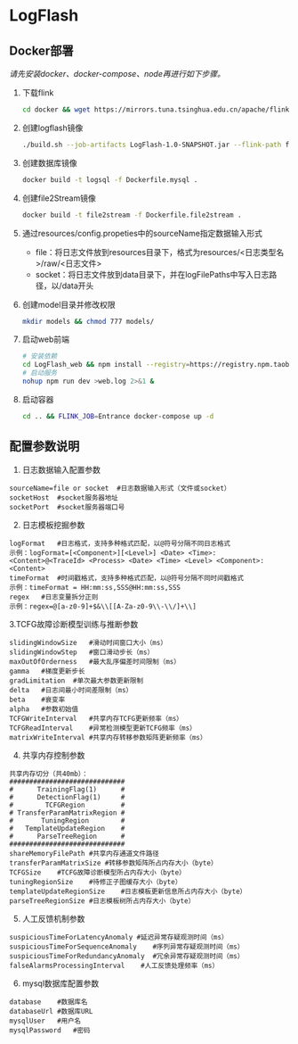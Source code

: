 # LogFlash

## Docker部署
*请先安装docker、docker-compose、node再进行如下步骤。*

1. 下载flink
    ```bash
   cd docker && wget https://mirrors.tuna.tsinghua.edu.cn/apache/flink/flink-1.10.0/flink-1.10.0-bin-scala_2.11.tgz
   ```

2. 创建logflash镜像
   ```bash
   ./build.sh --job-artifacts LogFlash-1.0-SNAPSHOT.jar --flink-path flink-1.10.0-bin-scala_2.11.tgz
   ```
   
3. 创建数据库镜像
    ```bash
   docker build -t logsql -f Dockerfile.mysql .
   ```
   
4. 创建file2Stream镜像
    ```bash
   docker build -t file2stream -f Dockerfile.file2stream .
   ```
   
5. 通过resources/config.propeties中的sourceName指定数据输入形式
    - file：将日志文件放到resources目录下，格式为resources/<日志类型名>/raw/<日志文件>
    - socket：将日志文件放到data目录下，并在logFilePaths中写入日志路径，以/data开头

6. 创建model目录并修改权限
    ```bash
   mkdir models && chmod 777 models/ 
   ```
   
7. 启动web前端
   ```bash
   # 安装依赖
   cd LogFlash_web && npm install --registry=https://registry.npm.taobao.org
   # 启动服务
   nohup npm run dev >web.log 2>&1 &
   ```
   
8. 启动容器
   ```bash
   cd .. && FLINK_JOB=Entrance docker-compose up -d
   ```
## 配置参数说明
1. 日志数据输入配置参数
```
sourceName=file or socket  #日志数据输入形式（文件或socket）
socketHost  #socket服务器地址
socketPort  #socket服务器端口号
```
2. 日志模板挖掘参数
```
logFormat   #日志格式，支持多种格式匹配，以@符号分隔不同日志格式
示例：logFormat=[<Component>][<Level>] <Date> <Time>: <Content>@<TraceId> <Process> <Date> <Time> <Level> <Component>: <Content>
timeFormat  #时间戳格式，支持多种格式匹配，以@符号分隔不同时间戳格式
示例：timeFormat = HH:mm:ss,SSS@HH:mm:ss,SSS
regex   #日志变量拆分正则
示例：regex=@[a-z0-9]+$&\\[[A-Za-z0-9\\-\\/]+\\]
```
3.TCFG故障诊断模型训练与推断参数 
```
slidingWindowSize   #滑动时间窗口大小（ms）
slidingWindowStep   #窗口滑动步长（ms）
maxOutOfOrderness   #最大乱序偏差时间限制（ms）
gamma   #梯度更新步长
gradLimitation  #单次最大参数更新限制
delta   #日志间最小时间差限制（ms）
beta    #衰变率
alpha   #参数初始值
TCFGWriteInterval   #共享内存TCFG更新频率（ms）
TCFGReadInterval    #异常检测模型更新TCFG频率（ms）
matrixWriteInterval #共享内存转移参数矩阵更新频率（ms）
```
4. 共享内存控制参数
```
共享内存切分（共40mb）：
#############################
#      TrainingFlag(1)      #
#      DetectionFlag(1)     #
#        TCFGRegion         #
# TransferParamMatrixRegion #
#       TuningRegion        #
#   TemplateUpdateRegion    #
#      ParseTreeRegion      #
#############################
shareMemoryFilePath #共享内存通道文件路径
transferParamMatrixSize #转移参数矩阵所占内存大小（byte）
TCFGSize    #TCFG故障诊断模型所占内存大小（byte）
tuningRegionSize    #待修正子图缓存大小（byte）
templateUpdateRegionSize    #日志模板更新信息所占内存大小（byte）
parseTreeRegionSize #日志模板树所占内存大小（byte）
```
5. 人工反馈机制参数
```
suspiciousTimeForLatencyAnomaly #延迟异常存疑观测时间（ms）
suspiciousTimeForSequenceAnomaly    #序列异常存疑观测时间（ms）
suspiciousTimeForRedundancyAnomaly  #冗余异常存疑观测时间（ms）
falseAlarmsProcessingInterval    #人工反馈处理频率（ms）
```
6. mysql数据库配置参数
```
database    #数据库名
databaseUrl #数据库URL
mysqlUser   #用户名
mysqlPassword   #密码
```


